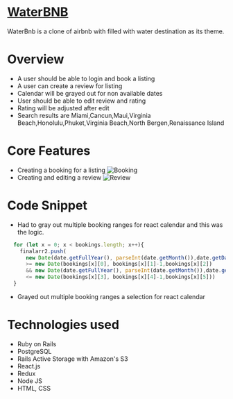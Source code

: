 # [WaterBNB](https://waterbnb.herokuapp.com/#/)

WaterBnb is a clone of airbnb with filled with water destination as its theme.

# Overview
- A user should be able to login and book a listing
- A user can create a review for listing
- Calendar will be grayed out for non available dates
- User should be able to edit review and rating
- Rating will be adjusted after edit
- Search results are Miami,Cancun,Maui,Virginia Beach,Honolulu,Phuket,Virginia Beach,North Bergen,Renaissance Island

# Core Features
- Creating a booking for a listing
![Booking](https://github.com/sunmeiappprep/Water/blob/main/booking2.gif)
- Creating and editing a review
![Review](https://github.com/sunmeiappprep/Water/blob/main/reivew2.gif)

<!-- <img width="1440" alt="CreateBooking" src="">

<img width="1440" alt="CreateReview" src="> -->

# Code Snippet

- Had to gray out multiple booking ranges for react calendar and this was the logic.

```javascript
  for (let x = 0; x < bookings.length; x++){
    finalarr2.push(
      new Date(date.getFullYear(), parseInt(date.getMonth()),date.getDate()) 
      >= new Date(bookings[x][0], bookings[x][1]-1,bookings[x][2]) 
      && new Date(date.getFullYear(), parseInt(date.getMonth()),date.getDate()) 
      <= new Date(bookings[x][3], bookings[x][4]-1,bookings[x][5]))
  }
```

- Grayed out multiple booking ranges a selection for react calendar


# Technologies used

- Ruby on Rails
- PostgreSQL
- Rails Active Storage with Amazon's S3
- React.js
- Redux
- Node JS
- HTML, CSS

